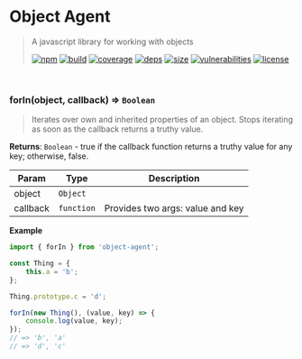 # Object Agent

> A javascript library for working with objects
>
> [![npm][npm]][npm-url]
[![build][build]][build-url]
[![coverage][coverage]][coverage-url]
[![deps][deps]][deps-url]
[![size][size]][size-url]
[![vulnerabilities][vulnerabilities]][vulnerabilities-url]
[![license][license]][license-url]


<br><a name="forIn"></a>

### forIn(object, callback) ⇒ <code>Boolean</code>
> Iterates over own and inherited properties of an object. Stops iterating as soon as the callback returns a truthy value.

**Returns**: <code>Boolean</code> - true if the callback function returns a truthy value for any key; otherwise, false.  

| Param | Type | Description |
| --- | --- | --- |
| object | <code>Object</code> |  |
| callback | <code>function</code> | Provides two args: value and key |

**Example**  
``` javascript
import { forIn } from 'object-agent';

const Thing = {
    this.a = 'b';
};

Thing.prototype.c = 'd';

forIn(new Thing(), (value, key) => {
    console.log(value, key);
});
// => 'b', 'a'
// => 'd', 'c'
```

[npm]: https://img.shields.io/npm/v/object-agent.svg
[npm-url]: https://npmjs.com/package/object-agent
[build]: https://travis-ci.org/DarrenPaulWright/object-agent.svg?branch&#x3D;master
[build-url]: https://travis-ci.org/DarrenPaulWright/object-agent
[coverage]: https://coveralls.io/repos/github/DarrenPaulWright/object-agent/badge.svg?branch&#x3D;master
[coverage-url]: https://coveralls.io/github/DarrenPaulWright/object-agent?branch&#x3D;master
[deps]: https://david-dm.org/darrenpaulwright/object-agent.svg
[deps-url]: https://david-dm.org/darrenpaulwright/object-agent
[size]: https://packagephobia.now.sh/badge?p&#x3D;object-agent
[size-url]: https://packagephobia.now.sh/result?p&#x3D;object-agent
[vulnerabilities]: https://snyk.io/test/github/DarrenPaulWright/object-agent/badge.svg?targetFile&#x3D;package.json
[vulnerabilities-url]: https://snyk.io/test/github/DarrenPaulWright/object-agent?targetFile&#x3D;package.json
[license]: https://img.shields.io/github/license/DarrenPaulWright/object-agent.svg
[license-url]: https://npmjs.com/package/object-agent/LICENSE.md
